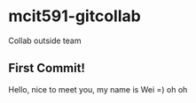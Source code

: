 # mcit591-gitcollab
Collab outside team

## First Commit!
Hello, nice to meet you, my name is Wei =) oh oh
